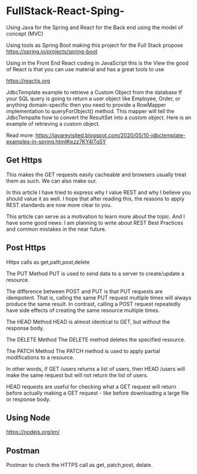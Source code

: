 # FullStack-React-Sping-
Using Java for the Spring and React for the Back end using the model of concept (MVC) 

Using tools as Spring Boot making this project for the Full Stack propose
https://spring.io/projects/spring-boot

Using in the Front End React coding in JavaScript this is the View
the good of React is that you can use material and has a great tools to use

https://reactjs.org

JdbcTemplate example to retrieve a Custom Object from the database
If your SQL query is going to return a user object like Employee, Order, or anything domain-specific then you need to provide a RowMapper implementation to queryForObject() method. This mapper will tell the JdbcTempalte how to convert the ResultSet into a custom object. Here is an example of retrieving a custom object.

Read more: https://javarevisited.blogspot.com/2020/05/10-jdbctemplate-examples-in-spring.html#ixzz7KY4lTq5Y


## Get Https
This makes the GET requests easily cacheable and browsers usually treat them as such. We can also make our.

In this article I have tried to express why I value REST and why I believe you should value it as well. I hope that after reading this, the reasons to apply REST standards are now more clear to you.

This article can serve as a motivation to learn more about the topic. And I have some good news: I am planning to write about REST Best Practices and common mistakes in the near future.

## Post Https
Https calls as get,path,post,delete

The PUT Method
PUT is used to send data to a server to create/update a resource.

The difference between POST and PUT is that PUT requests are idempotent. That is, calling the same PUT request multiple times will always produce the same result. In contrast, calling a POST request repeatedly have side effects of creating the same resource multiple times.

The HEAD Method
HEAD is almost identical to GET, but without the response body.

The DELETE Method
The DELETE method deletes the specified resource.

The PATCH Method
The PATCH method is used to apply partial modifications to a resource.

In other words, if GET /users returns a list of users, then HEAD /users will make the same request but will not return the list of users.

HEAD requests are useful for checking what a GET request will return before actually making a GET request - like before downloading a large file or response body.
## Using Node 

https://nodejs.org/en/

## Postman 
Postman to check the HTTPS call as get, patch,post, delate.


